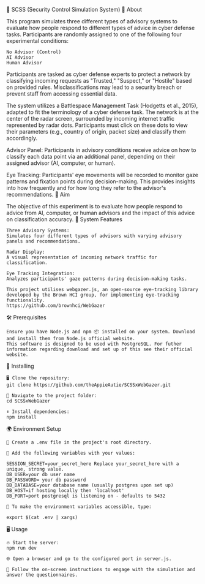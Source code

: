 📡 SCSS (Security Control Simulation System)
📄 About

This program simulates three different types of advisory systems to evaluate how people respond to different types of advice in cyber defense tasks. Participants are randomly assigned to one of the following four experimental conditions:

    No Advisor (Control)
    AI Advisor
    Human Advisor

Participants are tasked as cyber defense experts to protect a network by classifying incoming requests as "Trusted," "Suspect," or "Hostile" based on provided rules. Misclassifications may lead to a security breach or prevent staff from accessing essential data.

The system utilizes a Battlespace Management Task (Hodgetts et al., 2015), adapted to fit the terminology of a cyber defense task. The network is at the center of the radar screen, surrounded by incoming internet traffic represented by radar dots. Participants must click on these dots to view their parameters (e.g., country of origin, packet size) and classify them accordingly.

Advisor Panel:
Participants in advisory conditions receive advice on how to classify each data point via an additional panel, depending on their assigned advisor (AI, computer, or human).

Eye Tracking:
Participants' eye movements will be recorded to monitor gaze patterns and fixation points during decision-making. This provides insights into how frequently and for how long they refer to the advisor's recommendations.
🎯 Aim

The objective of this experiment is to evaluate how people respond to advice from AI, computer, or human advisors and the impact of this advice on classification accuracy.
🔧 System Features

    Three Advisory Systems:
    Simulates four different types of advisors with varying advisory panels and recommendations.

    Radar Display:
    A visual representation of incoming network traffic for classification.

    Eye Tracking Integration:
    Analyzes participants' gaze patterns during decision-making tasks.

    This project utilises webgazer.js, an open-source eye-tracking library developed by the Brown HCI group, for implementing eye-tracking functionality.
    https://github.com/brownhci/WebGazer 

🛠️ Prerequisites

    Ensure you have Node.js and npm 📦 installed on your system. Download and install them from Node.js official website.
    This software is designed to be used with PostgreSQL. For futher information regarding download and set up of this see their official website.


🚀 Installing

    🖥️ Clone the repository:
    git clone https://github.com/theAppieAutie/SCSSxWebGazer.git

    📁 Navigate to the project folder:
    cd SCSSxWebGazer

    ⬇️ Install dependencies:
    npm install

🌍 Environment Setup

    📄 Create a .env file in the project's root directory.

    🔑 Add the following variables with your values:

    SESSION_SECRET=your_secret_here Replace your_secret_here with a unique, strong value.
    DB_USER=your db user name 
    DB_PASSWORD= your db password
    DB_DATABASE=your database name (usually postgres upon set up)
    DB_HOST=if hosting locally then 'localhost'
    DB_PORT=port postgresql is listening on - defaults to 5432

    🔄 To make the environment variables accessible, type:

    export $(cat .env | xargs)

🖥️ Usage

    🔥 Start the server:
    npm run dev

    🌐 Open a browser and go to the configured port in server.js.

    🧭 Follow the on-screen instructions to engage with the simulation and answer the questionnaires.

